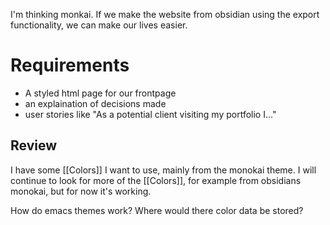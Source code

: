 I'm thinking monkai. If we make the website from obsidian using the export functionality, we can make our lives easier.

# Requirements
- A styled html page for our frontpage
- an explaination of decisions made
- user stories like "As a potential client visiting my portfolio I..."


## Review

I have some [[Colors]] I want to use, mainly from the monokai theme. I will continue to look for more of the [[Colors]], for example from obsidians monokai, but for now it's working.

How do emacs themes work? Where would there color data be stored?